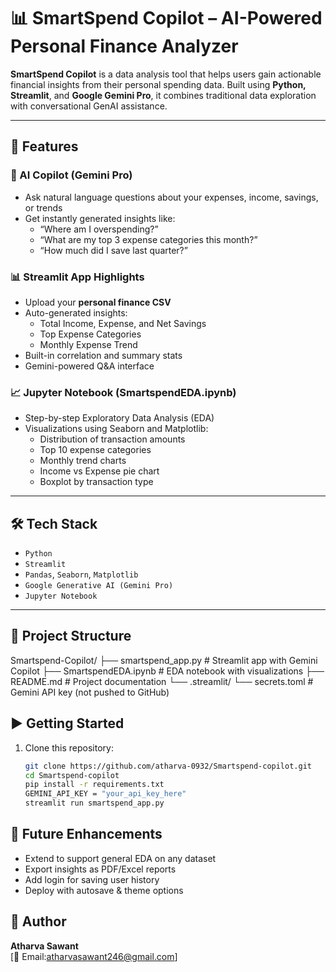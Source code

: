# 📊 SmartSpend Copilot – AI-Powered Personal Finance Analyzer

**SmartSpend Copilot** is a data analysis tool that helps users gain actionable financial insights from their personal spending data. Built using **Python, Streamlit**, and **Google Gemini Pro**, it combines traditional data exploration with conversational GenAI assistance.

---

## 🚀 Features

### 🧠 AI Copilot (Gemini Pro)
- Ask natural language questions about your expenses, income, savings, or trends
- Get instantly generated insights like:
  - “Where am I overspending?”
  - “What are my top 3 expense categories this month?”
  - “How much did I save last quarter?”

### 📊 Streamlit App Highlights
- Upload your **personal finance CSV**
- Auto-generated insights:
  - Total Income, Expense, and Net Savings
  - Top Expense Categories
  - Monthly Expense Trend
- Built-in correlation and summary stats
- Gemini-powered Q&A interface

### 📈 Jupyter Notebook (SmartspendEDA.ipynb)
- Step-by-step Exploratory Data Analysis (EDA)
- Visualizations using Seaborn and Matplotlib:
  - Distribution of transaction amounts
  - Top 10 expense categories
  - Monthly trend charts
  - Income vs Expense pie chart
  - Boxplot by transaction type

---

## 🛠 Tech Stack

- `Python`
- `Streamlit`
- `Pandas`, `Seaborn`, `Matplotlib`
- `Google Generative AI (Gemini Pro)`
- `Jupyter Notebook`

---

## 📁 Project Structure

Smartspend-Copilot/
├── smartspend_app.py              # Streamlit app with Gemini Copilot
├── SmartspendEDA.ipynb            # EDA notebook with visualizations
├── README.md                      # Project documentation
└── .streamlit/
    └── secrets.toml               # Gemini API key (not pushed to GitHub)

## ▶️ Getting Started

1. Clone this repository:
   ```bash
   git clone https://github.com/atharva-0932/Smartspend-copilot.git
   cd Smartspend-copilot
   pip install -r requirements.txt
   GEMINI_API_KEY = "your_api_key_here"
   streamlit run smartspend_app.py
## 📌 Future Enhancements

- Extend to support general EDA on any dataset
- Export insights as PDF/Excel reports
- Add login for saving user history
- Deploy with autosave & theme options
## 👤 Author

**Atharva Sawant**  
[🔗 Email:atharvasawant246@gmail.com]
